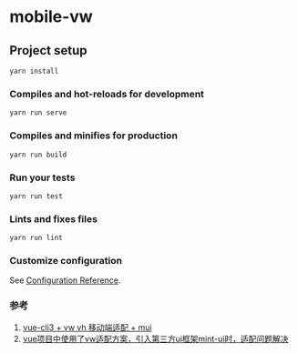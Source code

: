 # mobile-vw

## Project setup
```
yarn install
```

### Compiles and hot-reloads for development
```
yarn run serve
```

### Compiles and minifies for production
```
yarn run build
```

### Run your tests
```
yarn run test
```

### Lints and fixes files
```
yarn run lint
```

### Customize configuration
See [Configuration Reference](https://cli.vuejs.org/config/).

### 参考 
1. [vue-cli3 + vw vh 移动端适配 + mui](https://gitee.com/yzfgits/vue-cli-mui)
2. [vue项目中使用了vw适配方案，引入第三方ui框架mint-ui时，适配问题解决](https://www.cnblogs.com/fozero/p/10799986.html)
